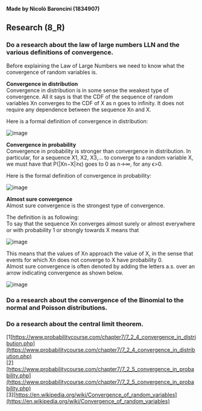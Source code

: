 **Made by Nicolò Baroncini (1834907)**

## Research (8_R)
### Do a research about the law of large numbers LLN and the various definitions of convergence.
Before explaining the Law of Large Numbers we need to know what the convergence of random variables is.

**Convergence in distribution**\
Convergence in distribution is in some sense the weakest type of convergence. All it says is that the CDF of the sequence of random variables Xn converges to the CDF of X as n goes to infinity. It does not require any dependence between the sequence Xn and X.

Here is a formal definition of convergence in distribution:

![image](https://user-images.githubusercontent.com/78324346/139832899-33768556-5ad0-4ae1-a2f5-40ef7afc708d.png)

**Convergence in probability**\
Convergence in probability is stronger than convergence in distribution. In particular, for a sequence X1, X2, X3,... to converge to a random variable X, we must have that P(|Xn−X|≥ϵ) goes to 0 as n→∞, for any ϵ>0.

Here is the formal definition of convergence in probability:

![image](https://user-images.githubusercontent.com/78324346/139833313-336855aa-1286-4e26-ade1-f6ad995da4d4.png)

**Almost sure convergence**\
Almost sure convergence is the strongest type of convergence.

The definition is as following:\
To say that the sequence Xn converges almost surely or almost everywhere or with probability 1 or strongly towards X means that

![image](https://user-images.githubusercontent.com/78324346/139833897-8c3ecebd-3f1d-49a2-b3ee-e93e2ad5370c.png)

This means that the values of Xn approach the value of X, in the sense that events for which Xn does not converge to X have probability 0. \
Almost sure convergence is often denoted by adding the letters a.s. over an arrow indicating convergence as shown below.

![image](https://user-images.githubusercontent.com/78324346/139834045-6d7511a0-7355-4a30-954e-79156152511e.png)

### Do a research about the convergence of the Binomial to the normal and Poisson distributions.

###  Do a research about the central limit theorem.

[1]https://www.probabilitycourse.com/chapter7/7_2_4_convergence_in_distribution.php](https://www.probabilitycourse.com/chapter7/7_2_4_convergence_in_distribution.php) \
[2][https://www.probabilitycourse.com/chapter7/7_2_5_convergence_in_probability.php](https://www.probabilitycourse.com/chapter7/7_2_5_convergence_in_probability.php) \
[3][https://en.wikipedia.org/wiki/Convergence_of_random_variables](https://en.wikipedia.org/wiki/Convergence_of_random_variables)
